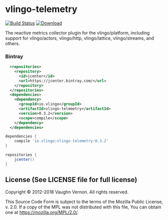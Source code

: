 # vlingo-telemetry

[![Build Status](https://travis-ci.org/vlingo/vlingo-telemetry.svg?branch=master)](https://travis-ci.org/vlingo/vlingo-telemetry) [ ![Download](https://api.bintray.com/packages/vlingo/vlingo-platform-java/vlingo-telemetry/images/download.svg) ](https://bintray.com/vlingo/vlingo-platform-java/vlingo-telemetry/_latestVersion)

The reactive metrics collector plugin for the vlingo/platform, including support for vlingo/actors, vlingo/http, vlingo/lattice, vlingo/streams, and others.

### Bintray

```xml
  <repositories>
    <repository>
      <id>jcenter</id>
      <url>https://jcenter.bintray.com/</url>
    </repository>
  </repositories>
  <dependencies>
    <dependency>
      <groupId>io.vlingo</groupId>
      <artifactId>vlingo-telemetry</artifactId>
      <version>0.3.2</version>
      <scope>compile</scope>
    </dependency>
  </dependencies>
```

```gradle
dependencies {
    compile 'io.vlingo:vlingo-telemetry:0.3.2'
}

repositories {
    jcenter()
}
```

License (See LICENSE file for full license)
-------------------------------------------
Copyright © 2012-2018 Vaughn Vernon. All rights reserved.

This Source Code Form is subject to the terms of the
Mozilla Public License, v. 2.0. If a copy of the MPL
was not distributed with this file, You can obtain
one at https://mozilla.org/MPL/2.0/.
